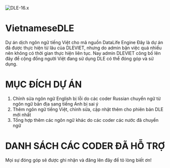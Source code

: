 ![DLE-16.x](https://img.shields.io/badge/DLE-16.x-green.svg?style=flat-square)

# VietnameseDLE
Dự án dịch ngôn ngữ tiếng Việt cho mã nguồn DataLife Engine
Đây là dự án đã được thực hiện từ lâu của DLEVIET, nhưng do admin bận việc quá nhiều nên không có thời gian thực hiện liên tục.
Nay admin DLEVIET công bố lên đây để cộng đồng người Việt đang sử dụng DLE có thể đóng góp và sử dụng.

# MỤC ĐÍCH DỰ ÁN
1. Chỉnh sửa ngôn ngữ English bị lỗi do các coder Russian chuyển ngữ từ ngôn ngữ bản địa sang tiếng Anh bị sai ý
2. Thêm ngôn ngữ tiếng Việt, chỉnh sửa, cập nhật thêm cho phiên bản DLE mới nhất
3. Tổng hợp thêm các ngôn ngữ khác do các coder các nước đã chuyển ngữ

# DANH SÁCH CÁC CODER ĐÃ HỖ TRỢ
Mọi sự đóng góp sẽ được ghi nhận và đăng lên đây để tỏ lòng biết ơn!